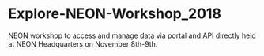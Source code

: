 # Explore-NEON-Workshop_2018
NEON workshop to access and manage data via portal and API directly held at NEON Headquarters on November 8th-9th.
